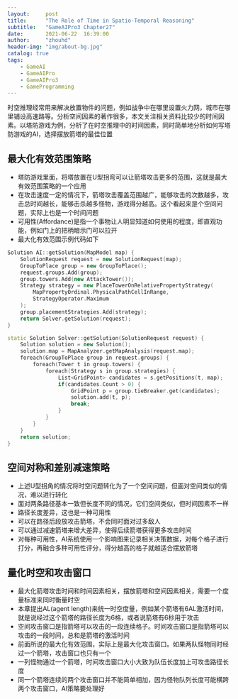 ```yaml
---
layout:     post
title:      "The Role of Time in Spatio-Temporal Reasoning"
subtitle:   "GameAIPro3 Chapter27"
date:       2021-06-22  16:39:00
author:     "zhouhd"
header-img: "img/about-bg.jpg"
catalog: true
tags:
    - GameAI
    - GameAIPro
    - GameAIPro3
    - GameProgramming
---
```


时空推理经常用来解决放置物件的问题，例如战争中在哪里设置火力网，城市在哪里铺设高速路等。分析空间因素的著作很多，本文关注相关资料比较少的时间因素。以塔防游戏为例，分析了在时空推理中的时间因素，同时简单地分析如何写塔防游戏的AI，选择摆放箭塔的最佳位置

## 最大化有效范围策略
- 塔防游戏里面，将塔放置在U型拐弯可以让箭塔攻击更多的范围，这就是最大有效范围策略的一个应用
- 在攻击速度一定的情况下，箭塔攻击覆盖范围越广，能够攻击的次数越多，攻击总时间越长，能够击杀越多怪物，游戏得分越高。这个看起来是个空间问题，实际上也是一个时间问题
- 可用性(Affordance)是指一个事物让人明显知道如何使用的程度，即直观功能，例如门上的把柄暗示门可以拉开
- 最大化有效范围示例代码如下
```c++
Solution AI::getSolution(MapModel map) {
    SolutionRequest request = new SolutionRequest(map);
    GroupToPlace group = new GroupToPlace();
    request.groups.Add(group);
    group.towers.Add(new AttackTower());
    Strategy strategy = new PlaceTowerOnRelativePropertyStrategy(
        MapPropertyOrdinal.PhysicalPathCellInRange, 
        StrategyOperator.Maximum
    );
    group.placementStrategies.Add(strategy);
    return Solver.getSolution(request);
}

static Solution Solver::getSolution(SolutionRequest request) {
    Solution solution = new Solution();
    solution.map = MapAnalyzer.getMapAnalysis(request.map);
    foreach(GroupToPlace group in request.groups) {
        foreach(Tower t in group.towers) {
            foreach(Strategy s in group.strategies) {
                List<GridPoint> candidates = s.getPositions(t, map);
                if(candidates.Count > 0) {
                    GridPoint p = group.tieBreaker.get(candidates);
                    solution.add(t, p);
                    break;
                }
            }
        }
    }
    return solution;
}
```

## 空间对称和差别减速策略
- 上述U型拐角的情况将时空问题转化为了一个空间问题，但面对空间类似的情况，难以进行转化
- 面对两条路径基本一致但长度不同的情况，它们空间类似，但时间因素不一样
- 路径长度差异，这也是一种可用性
- 可以在路径后段放攻击箭塔，不会同时面对过多敌人
- 可以通过减速箭塔来增大差异，使得后续箭塔获得更多攻击时间
- 对每种可用性，AI系统使用一个影响图来记录相关决策数据，对每个格子进行打分，再融合多种可用性评分，得分越高的格子就越适合摆放箭塔

## 量化时空和攻击窗口
- 最大化箭塔攻击时间和时间因素相关，摆放箭塔和空间因素相关，需要一个度量标准来同时衡量时空
- 本章提出AL(agent length)来统一时空度量，例如某个箭塔有6AL激活时间，就是说经过这个箭塔的路径长度为6格，或者说箭塔有6秒用于攻击
- 空间攻击窗口是指箭塔可以攻击的一段连续格子。时间攻击窗口是指箭塔可以攻击的一段时间，总和是箭塔的激活时间
- 前面所说的最大化有效范围，实际上是最大化攻击窗口。如果两队怪物同时经过一个箭塔，攻击窗口也只有一个
- 一列怪物通过一个箭塔，时间攻击窗口大小大致为队伍长度加上可攻击路径长度
- 同一个箭塔连续的两个攻击窗口并不能简单相加，因为怪物队列长度可能横跨两个攻击窗口，AI策略要处理好

